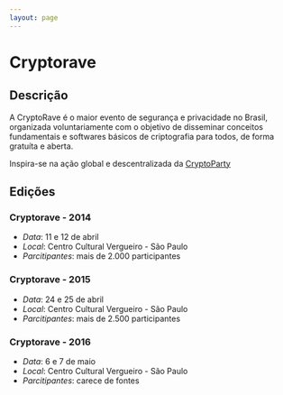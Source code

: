 ```yaml
---
layout: page
---
```

# Cryptorave

##  Descrição

A CryptoRave é o maior evento de segurança e privacidade no Brasil, organizada voluntariamente com o objetivo de disseminar conceitos fundamentais e softwares básicos de criptografia para todos, de forma gratuíta e aberta.

Inspira-se na ação global e descentralizada da [CryptoParty](https://www.cryptoparty.in)

## Edições

### Cryptorave - 2014
- *Data*: 11 e 12 de abril
- *Local*:  Centro Cultural Vergueiro - São Paulo
- *Parcitipantes*: mais de 2.000 participantes

### Cryptorave - 2015
- *Data*: 24 e 25 de abril
- *Local*: Centro Cultural Vergueiro - São Paulo
- *Parcitipantes*: mais de 2.500 participantes

### Cryptorave - 2016
- *Data*: 6 e 7 de maio
- *Local*: Centro Cultural Vergueiro - São Paulo
- *Parcitipantes*: carece de fontes

